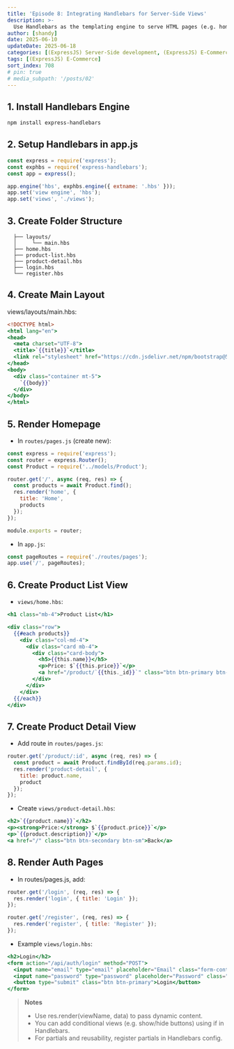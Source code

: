 ```yaml
---
title: 'Episode 8: Integrating Handlebars for Server-Side Views'
description: >-
  Use Handlebars as the templating engine to serve HTML pages (e.g. home, product list, product details, login page) directly from the backend.
author: [shandy]
date: 2025-06-10
updateDate: 2025-06-18
categories: [(ExpressJS) Server-Side development, (ExpressJS) E-Commerce]
tags: [(ExpressJS) E-Commerce]
sort_index: 708
# pin: true
# media_subpath: '/posts/02'
---
```


## 1. Install Handlebars Engine
```bash
npm install express-handlebars
```
## 2. Setup Handlebars in app.js
```js
const express = require('express');
const exphbs = require('express-handlebars');
const app = express();

app.engine('hbs', exphbs.engine({ extname: '.hbs' }));
app.set('view engine', 'hbs');
app.set('views', './views');
```
## 3. Create Folder Structure
```/views
  ├── layouts/
  │     └── main.hbs
  ├── home.hbs
  ├── product-list.hbs
  ├── product-detail.hbs
  ├── login.hbs
  └── register.hbs
```
## 4. Create Main Layout
views/layouts/main.hbs:

```handlebars
<!DOCTYPE html>
<html lang="en">
<head>
  <meta charset="UTF-8">
  <title>`{{title}}`</title>
  <link rel="stylesheet" href="https://cdn.jsdelivr.net/npm/bootstrap@5.3.0/dist/css/bootstrap.min.css">
</head>
<body>
  <div class="container mt-5">
    `{{body}}`
  </div>
</body>
</html>
```
## 5. Render Homepage

- In `routes/pages.js` (create new):

```js
const express = require('express');
const router = express.Router();
const Product = require('../models/Product');

router.get('/', async (req, res) => {
  const products = await Product.find();
  res.render('home', {
    title: 'Home',
    products
  });
});

module.exports = router;
```
- In `app.js`:

```js
const pageRoutes = require('./routes/pages');
app.use('/', pageRoutes);
```
## 6. Create Product List View
- `views/home.hbs`:

```handlebars
<h1 class="mb-4">Product List</h1>

<div class="row">
  {{#each products}}
    <div class="col-md-4">
      <div class="card mb-4">
        <div class="card-body">
          <h5>{{this.name}}</h5>
          <p>Price: $`{{this.price}}`</p>
          <a href="/product/`{{this._id}}`" class="btn btn-primary btn-sm">View</a>
        </div>
      </div>
    </div>
  {{/each}}
</div>
```
## 7. Create Product Detail View
- Add route in `routes/pages.js`:

```js
router.get('/product/:id', async (req, res) => {
  const product = await Product.findById(req.params.id);
  res.render('product-detail', {
    title: product.name,
    product
  });
});
```

- Create `views/product-detail.hbs`:

```handlebars
<h2>`{{product.name}}`</h2>
<p><strong>Price:</strong> $`{{product.price}}`</p>
<p>`{{product.description}}`</p>
<a href="/" class="btn btn-secondary btn-sm">Back</a>
```
## 8. Render Auth Pages
- In routes/pages.js, add:

```js
router.get('/login', (req, res) => {
  res.render('login', { title: 'Login' });
});

router.get('/register', (req, res) => {
  res.render('register', { title: 'Register' });
});
```
- Example `views/login.hbs`:

```handlebars
<h2>Login</h2>
<form action="/api/auth/login" method="POST">
  <input name="email" type="email" placeholder="Email" class="form-control mb-2" />
  <input name="password" type="password" placeholder="Password" class="form-control mb-2" />
  <button type="submit" class="btn btn-primary">Login</button>
</form>
```
> **Notes**
> - Use res.render(viewName, data) to pass dynamic content.
>- You can add conditional views (e.g. show/hide buttons) using if in Handlebars.
>- For partials and reusability, register partials in Handlebars config.

